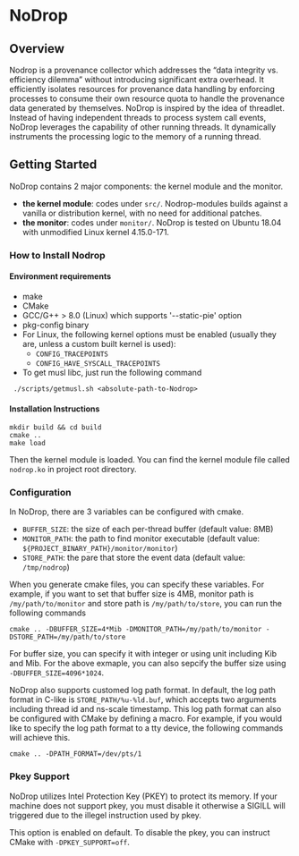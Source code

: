 # NoDrop

## Overview
Nodrop is a provenance collector which addresses the “data integrity vs. efficiency dilemma” without introducing significant extra overhead. It efficiently isolates resources for provenance data handling by enforcing processes to consume their own resource quota to handle the provenance data generated by themselves. NoDrop is inspired by the idea of threadlet. Instead of having independent threads to process system call events, NoDrop leverages the capability of other running threads. It dynamically instruments the processing logic to the memory of a running thread.

## Getting Started
NoDrop contains 2 major components: the kernel module and the monitor. 
* **the kernel module**: codes under `src/`. Nodrop-modules builds against a vanilla or distribution kernel, with no need for additional patches.
* **the monitor**: codes under `monitor/`. 
NoDrop is tested on Ubuntu 18.04 with unmodified Linux kernel 4.15.0-171.

### How to Install Nodrop 
#### Environment requirements
* make
* CMake
* GCC/G++ > 8.0 (Linux) which supports '--static-pie' option 
* pkg-config binary
* For Linux, the following kernel options must be enabled (usually they are, unless a custom built kernel is used):
    *  `CONFIG_TRACEPOINTS`
    *  `CONFIG_HAVE_SYSCALL_TRACEPOINTS`
 * To get musl libc, just run the following command
```shell
 ./scripts/getmusl.sh <absolute-path-to-Nodrop>
```

#### Installation Instructions
```shell
mkdir build && cd build
cmake ..
make load
```
Then the kernel module is loaded. You can find the kernel module file called `nodrop.ko` in project root directory.

### Configuration
In NoDrop, there are 3 variables can be configured with cmake.

- `BUFFER_SIZE`: the size of each per-thread buffer (default value: 8MB)
- `MONITOR_PATH`: the path to find monitor executable (default value: `${PROJECT_BINARY_PATH}/monitor/monitor`)
- `STORE_PATH`: the pare that store the event data (default value: `/tmp/nodrop`)

When you generate cmake files, you can specify these variables. For example, if you want to set that buffer size is 4MB, monitor path is `/my/path/to/monitor` and store path is `/my/path/to/store`, you can run the following commands

```
cmake .. -DBUFFER_SIZE=4*Mib -DMONITOR_PATH=/my/path/to/monitor -DSTORE_PATH=/my/path/to/store
```

For buffer size, you can specify it with integer or using unit including Kib and Mib. For the above exmaple, you can also sepcify the buffer size using `-DBUFFER_SIZE=4096*1024`.

NoDrop also supports customed log path format. In default, the log path format in C-like is `STORE_PATH/%u-%ld.buf`, which accepts two arguments including thread id and ns-scale timestamp. This log path format can also be configured with CMake by defining a macro. For example, if you would like to specify the log path format to a tty device, the following commands will achieve this.

```
cmake .. -DPATH_FORMAT=/dev/pts/1
```

### Pkey Support
NoDrop utilizes Intel Protection Key (PKEY) to protect its memory. If your machine does not support pkey, you must disable it otherwise a SIGILL will triggered due to the illegel instruction used by pkey.

This option is enabled on default. To disable the pkey, you can instruct CMake with `-DPKEY_SUPPORT=off`.
